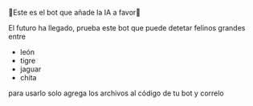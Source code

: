 🚀Este es el bot que añade la IA a favor🚀

El futuro ha llegado, prueba este bot que puede detetar felinos grandes entre
- león
- tigre
- jaguar
- chita

para usarlo solo agrega los archivos al código de tu bot y correlo
